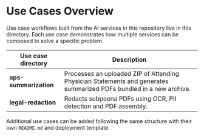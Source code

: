 # Use Cases Overview

Use case workflows built from the AI services in this repository live in this directory. Each use case demonstrates how multiple services can be composed to solve a specific problem.

| Use case directory | Description |
|--------------------|-------------|
| **aps-summarization** | Processes an uploaded ZIP of Attending Physician Statements and generates summarized PDFs bundled in a new archive. |
| **legal-redaction** | Redacts subpoena PDFs using OCR, PII detection and PDF assembly. |

Additional use cases can be added following the same structure with their own `README.md` and deployment template.

